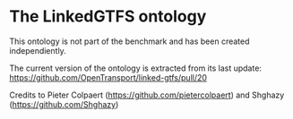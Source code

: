 # The LinkedGTFS ontology

This ontology is not part of the benchmark and has been created independiently.

The current version of the ontology is extracted from its last update: https://github.com/OpenTransport/linked-gtfs/pull/20 

Credits to Pieter Colpaert (https://github.com/pietercolpaert) and Shghazy (https://github.com/Shghazy)
